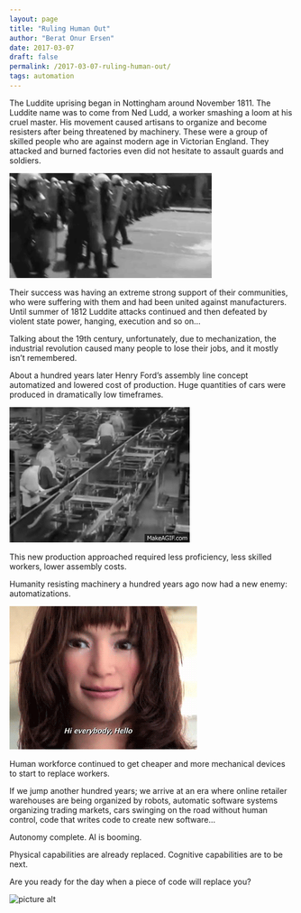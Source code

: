```yaml
---
layout: page
title: "Ruling Human Out"
author: "Berat Onur Ersen"
date: 2017-03-07
draft: false
permalink: /2017-03-07-ruling-human-out/
tags: automation
---
```


The Luddite uprising began in Nottingham around November 1811.
The Luddite name was to come from Ned Ludd, a worker smashing a loom at his cruel master. His movement caused artisans to organize and become resisters after being threatened by machinery. These were a group of skilled people who are against modern age in Victorian England. They attacked and burned factories even did not hesitate to assault guards and soldiers.

![picture alt](/img/ruling-human-out/riot.gif)

Their success was having an extreme strong support of their communities, who were suffering with them and had been united against manufacturers. Until summer of 1812 Luddite attacks continued and then defeated by violent state power, hanging, execution and so on…

Talking about the 19th century, unfortunately, due to mechanization, the industrial revolution caused many people to lose their jobs, and it mostly isn’t remembered. 

About a hundred years later Henry Ford’s assembly line concept automatized and lowered cost of production. Huge quantities of cars were produced in dramatically low timeframes.

![picture alt](/img/ruling-human-out/car_factory.gif)

This new production approached required less proficiency, less skilled workers, lower assembly costs.

Humanity resisting machinery a hundred years ago now had a new enemy: automatizations.

![picture alt](/img/ruling-human-out/android_woman.gif)

Human workforce continued to get cheaper and more mechanical devices to start to replace workers.

If we jump another hundred years; we arrive at an era where online retailer warehouses are being organized by robots, automatic software systems organizing trading markets, cars swinging on the road without human control, code that writes code to create new software...

Autonomy complete. AI is booming.

Physical capabilities are already replaced. Cognitive capabilities are to be next.

Are you ready for the day when a piece of code will replace you?

![picture alt](/img/ruling-human-out/code_screen.gif)